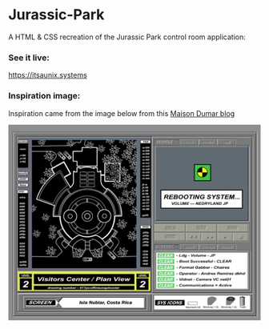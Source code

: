 # Jurassic-Park

A HTML & CSS recreation of the Jurassic Park control room application: 
### See it live:

https://itsaunix.systems

### Inspiration image: 
Inspiration came from the image below from this [Maison Dumar blog](https://maisondumar.com/the-design-of-the-jurassic-park-visitors-center-part-3/)

![Jurassic Park control room application](https://github.com/Jamesllllllllll/Jurassic-Park/blob/main/Jurassic-Visitor-Center-Plan.webp)
